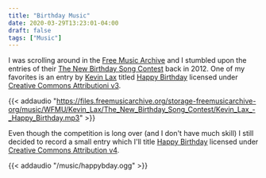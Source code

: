 ```yaml
---
title: "Birthday Music"
date: 2020-03-29T13:23:01-04:00
draft: false
tags: ["Music"]
---
```


I was scrolling around in the [Free Music Archive](https://freemusicarchive.org/) and I stumbled upon the entries of their [The New Birthday Song Contest](https://www.freemusicarchive.org/music/Happy_Birthday_Song_Contest/The_New_Birthday_Song_Contest) back in 2012. One of my favorites is an entry by [Kevin Lax](http://www.kevinlax.com/) titled [Happy Birthday](https://files.freemusicarchive.org/storage-freemusicarchive-org/music/WFMU/Kevin_Lax/The_New_Birthday_Song_Contest/Kevin_Lax_-_Happy_Birthday.mp3) licensed under [Creative Commons Attributioni v3](https://creativecommons.org/licenses/by/3.0/).

{{< addaudio "https://files.freemusicarchive.org/storage-freemusicarchive-org/music/WFMU/Kevin_Lax/The_New_Birthday_Song_Contest/Kevin_Lax_-_Happy_Birthday.mp3" >}}

Even though the competition is long over (and I don't have much skill) I still decided to record a small entry which I'll title [Happy Birthday](/music/happybday.ogg) licensed under [Creative Commons Attribution v4](https://creativecommons.org/licenses/by/4.0/).

{{< addaudio "/music/happybday.ogg" >}}
